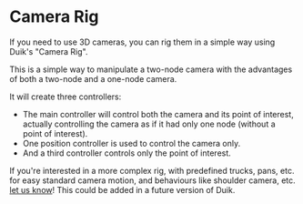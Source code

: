 # Camera Rig

If you need to use 3D cameras, you can rig them in a simple way using Duik's "Camera Rig".

This is a simple way to manipulate a two-node camera with the advantages of both a two-node and a one-node camera.

It will create three controllers:

- The main controller will control both the camera and its point of interest, actually controlling the camera as if it had only one node (without a point of interest).
- One position controller is used to control the camera only.
- And a third controller controls only the point of interest.

If you're interested in a more complex rig, with predefined trucks, pans, etc. for easy standard camera motion, and behaviours like shoulder camera, etc. [let us know](https://github.com/Rainbox-dev/DuAEF_Duik/wiki/Bug-Report-&-Feature-Request)! This could be added in a future version of Duik.
